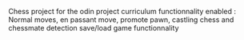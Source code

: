 Chess project for the odin project curriculum
functionnality enabled : Normal moves, en passant move, promote pawn, castling
chess and chessmate detection
save/load game functionnality
